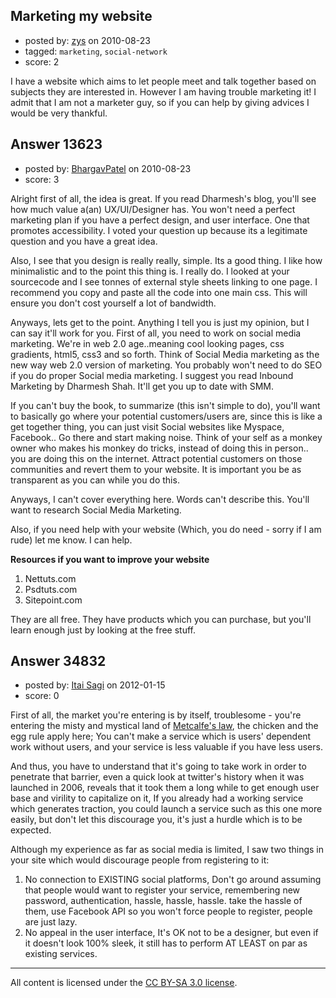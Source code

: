 ## Marketing my website

- posted by: [zys](https://stackexchange.com/users/-1/4043-zys) on 2010-08-23
- tagged: `marketing`, `social-network`
- score: 2

I have a website which aims to let people meet and talk together based on subjects they are interested in.
However I am having trouble marketing it! I admit that I am not a marketer guy, so if you can help by giving advices I would be very thankful.





## Answer 13623

- posted by: [BhargavPatel](https://stackexchange.com/users/-1/3998-bhargavpatel) on 2010-08-23
- score: 3

Alright first of all, the idea is great. If you read Dharmesh's blog, you'll see how much value a(an) UX/UI/Designer has. You won't need a perfect marketing plan if you have a perfect design, and user interface. One that promotes accessibility. I voted your question up because its a legitimate question and you have a great idea. 

Also, I see that you design is really really, simple. Its a good thing. I like how minimalistic and to the point this thing is. I really do. I looked at your sourcecode and I see tonnes of external style sheets linking to one page. I recommend you copy and paste all the code into one main css. This will ensure you don't cost yourself a lot of bandwidth. 

Anyways, lets get to the point. Anything I tell you is just my opinion, but I can say it'll work for you. First of all, you need to work on social media marketing. We're in web 2.0 age..meaning cool looking pages, css gradients, html5, css3 and so forth. Think of Social Media marketing as the new way web 2.0 version of marketing. You probably won't need to do SEO if you do proper Social media marketing. I suggest you read Inbound Marketing by Dharmesh Shah. It'll get you up to date with SMM. 

If you can't buy the book, to summarize (this isn't simple to do), you'll want to basically go where your potential customers/users are, since this is like a get together thing, you can just visit Social websites like Myspace, Facebook.. Go there and start making noise. Think of your self as a monkey owner who makes his monkey do tricks, instead of doing this in person.. you are doing this on the internet. Attract potential customers on those communities and revert them to your website. It is important you be as transparent as you can while you do this.

Anyways, I can't cover everything here. Words can't describe this. You'll want to research Social Media Marketing. 

Also, if you need help with your website (Which, you do need - sorry if I am rude) let me know. I can help.

**Resources if you want to improve your website**

 1. Nettuts.com
 2. Psdtuts.com
 3. Sitepoint.com

They are all free. They have products which you can purchase, but you'll learn enough just by looking at the free stuff. 





## Answer 34832

- posted by: [Itai Sagi](https://stackexchange.com/users/-1/12742-itai-sagi) on 2012-01-15
- score: 0

<p>First of all, the market you're entering is by itself, troublesome - you're entering the misty and mystical land of <a href="http://en.wikipedia.org/wiki/Metcalfe%27s_law" rel="nofollow">Metcalfe's law</a>, the chicken and the egg rule apply here; You can't make a service which is users' dependent work without users, and your service is less valuable if you have less users.</p>

<p>And thus, you have to understand that it's going to take work in order to penetrate that barrier, even a quick look at twitter's history when it was launched in 2006, reveals that it took them a long while to get enough user base and virility to capitalize on it, If you already had a working service which generates traction, you could launch a service such as this one more easily, but don't let this discourage you, it's just a hurdle which is to be expected.</p>

<p>Although my experience as far as social media is limited, I saw two things in your site which would discourage people from registering to it:</p>

<ol>
<li>No connection to EXISTING social platforms, Don't go around assuming that people would want to register your service, remembering new password, authentication, hassle, hassle, hassle. take the hassle of them, use Facebook API so you won't force people to register, people are just lazy.</li>
<li>No appeal in the user interface, It's OK not to be a designer, but even if it doesn't look 100% sleek, it still has to perform AT LEAST on par as existing services.</li>
</ol>




---

All content is licensed under the [CC BY-SA 3.0 license](https://creativecommons.org/licenses/by-sa/3.0/).
